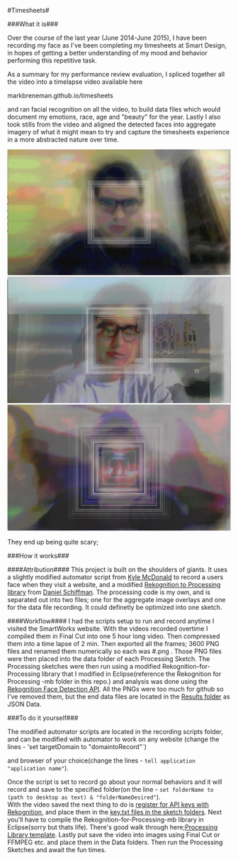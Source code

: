 #Timesheets#

###What it is###

Over the course of the last year (June 2014-June 2015), I have been recording my face as I've been completing my timesheets at Smart Design, in hopes of getting a better understanding of my mood and behavior performing this repetitive task.

As a summary for my performance review evaluation, I spliced together all the video into a timelapse video available here

markbreneman.github.io/timesheets

and ran facial recognition on all the video, to build data files which would document my emotions, race, age and "beauty" for the year.  Lastly I also took stills from the video and aligned the detected faces into aggregate imagery of what it might mean to try and capture the timesheets experience in a more abstracted nature over time.

![First 200](/media/0-200.png "Images 0-200")
![First 1200](/media/1200.png "Images 0-1200")
![First 2400](/media/2400.png "Images 0-2400")

They end up being quite scary;



###How it works###

####Attribution####
This project is built on the shoulders of giants. It uses a slightly modified automator script from [Kyle McDonald](https://github.com/kylemcdonald) to record a users face when they visit a website, and a modified [Rekognition to Processing library](https://github.com/shiffman/Rekognition-for-Processing) from [Daniel Schiffman](https://github.com/shiffman). The processing code is my own, and is separated out into two files; one for the aggregate image overlays and one for the data file recording. It could definetly be optimized into one sketch.

####Workflow####
I had the scripts setup to run and record anytime I visited the SmartWorks website. With the videos recorded overtime I compiled them in Final Cut into one 5 hour long video. Then compressed them into a time lapse of 2 min.  Then exported all the frames; 3600 PNG files and renamed them numerically so each was #.png .  Those PNG files were then placed into the data folder of each Processing Sketch.  The Processing sketches were then run using a modified Rekognition-for-Processing library that I modified in Eclipse(reference the Rekognition for Processing -mb folder in this repo.) and analysis was done using the [Rekognition Face Detection API](https://rekognition.com/demo/face).  All the PNGs were too much for github so I've removed them, but the end data files are located in the [Results folder](https://github.com/markbreneman/timesheets/tree/master/Timesheets_Rekognition/Results) as JSON Data.

###To do it yourself###

The modified automator scripts are located in the recording scripts folder, and can be modified with automator to work on any website (change the lines - 'set targetDomain to "domaintoRecord"`)

and browser of your choice(change the lines - `tell application "application name"`).

Once the script is set to record go about your normal behaviors and it will record and save to the specified folder(on the line - `set folderName to (path to desktop as text) & "folderNameDesired"`).  
With the video saved the next thing to do is [register for API keys with Rekognition](https://rekognition.com/user/create), and place them in the [key.txt files in the sketch folders](https://github.com/markbreneman/timesheets/blob/master/Timesheets_Rekognition/key.txt).  Next you'll have to compile the Rekognition-for-Processing-mb library in Eclipse(sorry but thats life).  There's good walk through here;[Processing Library template](https://github.com/processing/processing-library-template).  Lastly put save the video into images using Final Cut or FFMPEG etc. and place them in the Data folders.  Then run the Processing Sketches and await the fun times.
